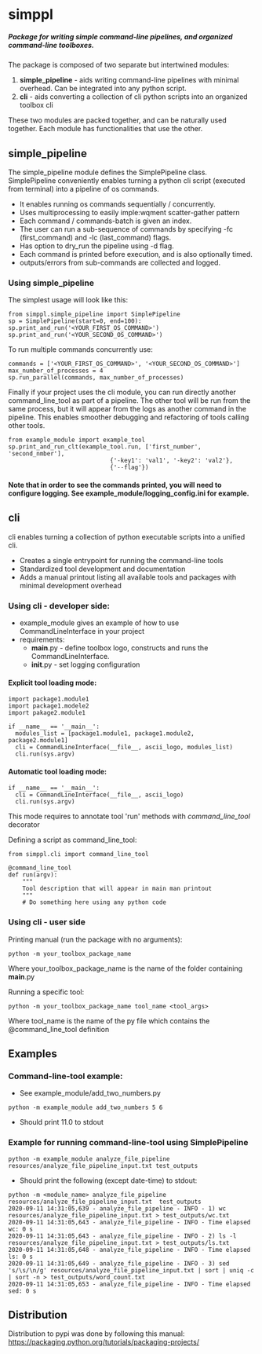 # simppl
##### Package for writing simple command-line pipelines, and organized command-line toolboxes. 

The package is composed of two separate but intertwined modules:
1. **simple_pipeline** - aids writing command-line pipelines with minimal overhead. Can be integrated into any python script.
2. **cli** - aids converting a collection of cli python scripts into an organized toolbox cli

These two modules are packed together, and can be naturally used together. 
Each module has functionalities that use the other.

## simple_pipeline
The simple_pipeline module defines the SimplePipeline class. <br>
SimplePipeline conveniently enables turning a python cli script (executed from terminal) into a pipeline of os commands.
- It enables running os commands sequentially / concurrently.
- Uses multiprocessing to easily imple:wqment scatter-gather pattern 
- Each command / commands-batch is given an index.
- The user can run a sub-sequence of commands by specifying -fc (first_command) and -lc (last_command) flags.
- Has option to dry_run the pipeline using -d flag.
- Each command is printed before execution, and is also optionally timed.
- outputs/errors from sub-commands are collected and logged.

### Using simple_pipeline
The simplest usage will look like this:
~~~
from simppl.simple_pipeline import SimplePipeline
sp = SimplePipeline(start=0, end=100):
sp.print_and_run('<YOUR_FIRST_OS_COMMAND>')
sp.print_and_run('<YOUR_SECOND_OS_COMMAND>')
~~~
To run multiple commands concurrently use:
~~~
commands = ['<YOUR_FIRST_OS_COMMAND>', '<YOUR_SECOND_OS_COMMAND>']
max_number_of_processes = 4
sp.run_parallel(commands, max_number_of_processes)
~~~
Finally if your project uses the cli module, you can run directly another command_line_tool as part of a pipeline.
The other tool will be run from the same process, but it will appear from the logs as another command in the pipeline. 
This enables smoother debugging and refactoring of tools calling other tools.
~~~
from example_module import example_tool
sp.print_and_run_clt(example_tool.run, ['first_number', 'second_nmber'], 
                             {'-key1': 'val1', '-key2': 'val2'},
                             {'--flag'})
~~~

#### Note that in order to see the commands printed, you will need to configure logging. See example_module/logging_config.ini for example.

## cli
cli enables turning a collection of python executable scripts into a unified cli.
- Creates a single entrypoint for running the command-line tools
- Standardized tool development and documentation
- Adds a manual printout listing all available tools and packages with minimal development overhead

### Using cli - developer side:
- example_module gives an example of how to use CommandLineInterface in your project
- requirements:
    - __main__.py - define toolbox logo, constructs and runs the CommandLineInterface.
    - __init__.py - set logging configuration

#### Explicit tool loading mode:  
  ~~~
  import package1.module1
  import package1.modele2
  import pakage2.module1

  if __name__ == '__main__':
    modules_list = [package1.module1, package1.module2, package2.module1]
    cli = CommandLineInterface(__file__, ascii_logo, modules_list)
    cli.run(sys.argv)
  ~~~ 
    
#### Automatic tool loading mode:  
  ~~~
  if __name__ == '__main__':
    cli = CommandLineInterface(__file__, ascii_logo)
    cli.run(sys.argv)
  ~~~ 
  This mode requires to annotate tool 'run' methods with *command_line_tool* decorator

Defining a script as command_line_tool:
~~~
from simppl.cli import command_line_tool

@command_line_tool
def run(argv):
    """
    Tool description that will appear in main man printout
    """
    # Do something here using any python code
~~~

### Using cli - user side
Printing manual (run the package with no arguments):
~~~
python -m your_toolbox_package_name 
~~~
Where your_toolbox_package_name is the name of the folder containing __main__.py

Running a specific tool:
~~~
python -m your_toolbox_package_name tool_name <tool_args>
~~~
Where tool_name is the name of the py file which contains the @command_line_tool definition
    

## Examples 
### Command-line-tool example:
- See example_module/add_two_numbers.py
~~~
python -m example_module add_two_numbers 5 6
~~~
- Should print 11.0 to stdout  

### Example for running command-line-tool using SimplePipeline
~~~
python -m example_module analyze_file_pipeline resources/analyze_file_pipeline_input.txt test_outputs
~~~
- Should print the following (except date-time) to stdout:
~~~
python -m <module_name> analyze_file_pipeline  resources/analyze_file_pipeline_input.txt  test_outputs 
2020-09-11 14:31:05,639 - analyze_file_pipeline - INFO - 1) wc resources/analyze_file_pipeline_input.txt > test_outputs/wc.txt
2020-09-11 14:31:05,643 - analyze_file_pipeline - INFO - Time elapsed wc: 0 s
2020-09-11 14:31:05,643 - analyze_file_pipeline - INFO - 2) ls -l resources/analyze_file_pipeline_input.txt > test_outputs/ls.txt
2020-09-11 14:31:05,648 - analyze_file_pipeline - INFO - Time elapsed ls: 0 s
2020-09-11 14:31:05,649 - analyze_file_pipeline - INFO - 3) sed 's/\s/\n/g' resources/analyze_file_pipeline_input.txt | sort | uniq -c | sort -n > test_outputs/word_count.txt
2020-09-11 14:31:05,653 - analyze_file_pipeline - INFO - Time elapsed sed: 0 s
~~~
## Distribution
Distribution to pypi was done by following this manual:
https://packaging.python.org/tutorials/packaging-projects/
